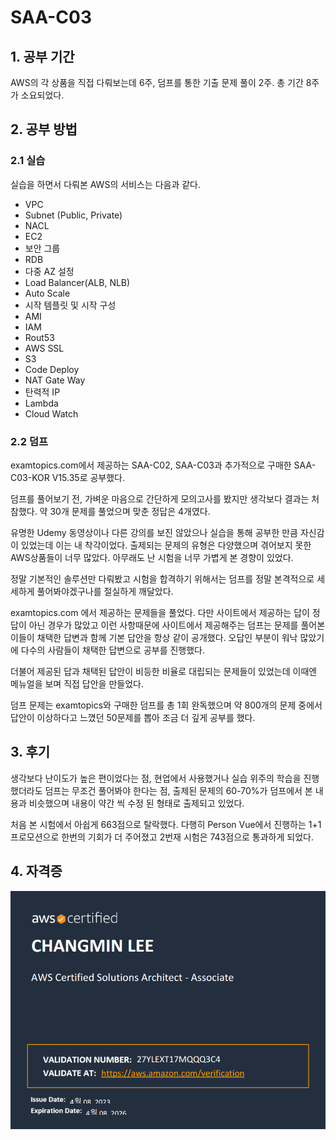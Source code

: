 # SAA-C03

## 1. 공부 기간

 AWS의 각 상품을 직접 다뤄보는데 6주, 덤프를 통한 기출 문제 풀이 2주. 총 기간 8주가 소요되었다.

## 2. 공부 방법

 ### 2.1 실습

 실습을 하면서 다뤄본 AWS의 서비스는 다음과 같다.
 
 + VPC
 + Subnet (Public, Private)
 + NACL
 + EC2
 + 보안 그룹
 + RDB
 + 다중 AZ 설정
 + Load Balancer(ALB, NLB)
 + Auto Scale
 + 시작 템플릿 및 시작 구성
 + AMI
 + IAM
 + Rout53
 + AWS SSL
 + S3
 + Code Deploy
 + NAT Gate Way
 + 탄력적 IP
 + Lambda
 + Cloud Watch

 ### 2.2 덤프

 examtopics.com에서 제공하는 SAA-C02, SAA-C03과 추가적으로 구매한 SAA-C03-KOR V15.35로 공부했다.

 덤프를 풀어보기 전, 가벼운 마음으로 간단하게 모의고사를 봤지만 생각보다 결과는 처참했다. 약 30개 문제를 풀었으며 맞춘 정답은 4개였다.

 유명한 Udemy 동영상이나 다른 강의를 보진 않았으나 실습을 통해 공부한 만큼 자신감이 있었는데 이는 내 착각이었다. 출제되는 문제의 유형은 다양했으며 겪어보지 못한 AWS상품들이 너무 많았다. 아무래도 난 시험을 너무 가볍게 본 경향이 있었다.

 정말 기본적인 솔루션만 다뤄봤고 시험을 합격하기 위해서는 덤프를 정말 본격적으로 세세하게 풀어봐야겠구나를 절실하게 깨달았다. 

 examtopics.com 에서 제공하는 문제들을 풀었다. 다만 사이트에서 제공하는 답이 정답이 아닌 경우가 많았고 이런 사항때문에 사이트에서 제공해주는 덤프는 문제를 풀어본 이들이 채택한 답변과 함께 기본 답안을 항상 같이 공개했다. 오답인 부분이 워낙 많았기에 다수의 사람들이 채택한 답변으로 공부를 진행했다.

 더불어 제공된 답과 채택된 답안이 비등한 비율로 대립되는 문제들이 있었는데 이때엔 메뉴얼을 보며 직접 답안을 만들었다.

 덤프 문제는 examtopics와 구매한 덤프를 총 1회 완독했으며 약 800개의 문제 중에서 답안이 이상하다고 느꼈던 50문제를 뽑아 조금 더 깊게 공부를 했다.

 ## 3. 후기
 
 생각보다 난이도가 높은 편이었다는 점, 현업에서 사용했거나 실습 위주의 학습을 진행했더라도 덤프는 무조건 풀어봐야 한다는 점, 출제된 문제의 60-70%가 덤프에서 본 내용과 비슷했으며 내용이 약간 씩 수정 된 형태로 출제되고 있었다.

 처음 본 시험에서 아쉽게 663점으로 탈락했다. 다행히 Person Vue에서 진행하는 1+1 프로모션으로 한번의 기회가 더 주어졌고 2번재 시험은 743점으로 통과하게 되었다.

 ## 4. 자격증

 ![AWS-SAA-C03](/Z.img/AWS-SAAC03.png)

 






